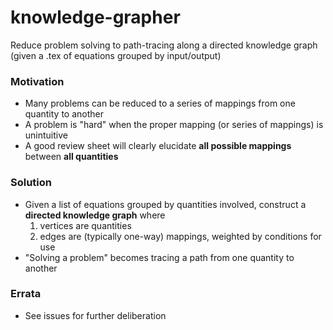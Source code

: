 # knowledge-grapher
Reduce problem solving to path-tracing along a directed knowledge graph (given a .tex of equations grouped by input/output)

### Motivation
- Many problems can be reduced to a series of mappings from one quantity to another
- A problem is "hard" when the proper mapping (or series of mappings) is unintuitive
- A good review sheet will clearly elucidate **all possible mappings** between **all quantities**

### Solution
- Given a list of equations grouped by quantities involved, construct a **directed knowledge graph** where
  1. vertices are quantities
  2. edges are (typically one-way) mappings, weighted by conditions for use
- "Solving a problem" becomes tracing a path from one quantity to another

### Errata
- See issues for further deliberation
